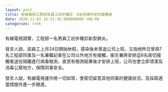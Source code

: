 ```yaml
---
layout: post
title: 有線電視工程部有員工初步確診　8名同事列密切接觸者
date: 2020-11-01 16:31:30.000000000 +08:00
categories: rthk
---
```


有線電視證實，工程部一名男員工初步確診新型肺炎。

發言人說，該員工上月24日開始休假，感染後未曾返公司上班，又指他昨日曾與7名工程部同事及一名兼職記者在公司以外地方有接觸，衞生署將安排這8名密切接觸者送往隔離進行病毒檢測，直至有檢測結果後才安排上班，公司也會立即清潔及消毒公眾地方，保障同事安全。

發言人說，有線電視運作將一切如常，會密切留意其他同事的健康狀況，及採取適當措施作進一步跟進。
